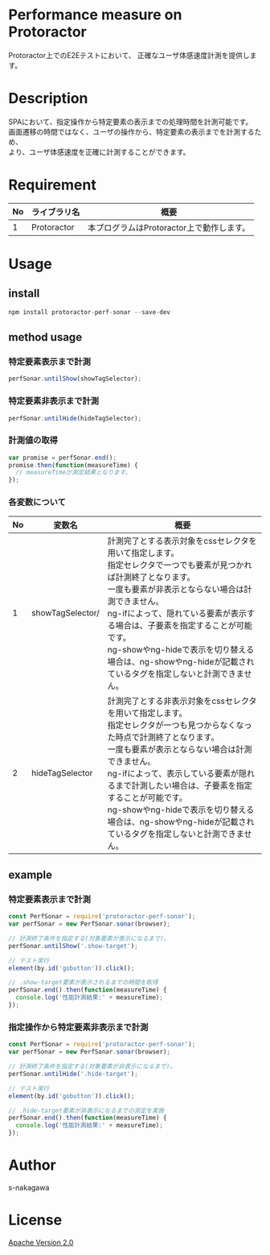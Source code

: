 Performance measure on Protoractor
====

Protoractor上でのE2Eテストにおいて、
正確なユーザ体感速度計測を提供します。

# Description

SPAにおいて、指定操作から特定要素の表示までの処理時間を計測可能です。<br>
画面遷移の時間ではなく、ユーザの操作から、特定要素の表示までを計測するため、<br>
より、ユーザ体感速度を正確に計測することができます。

# Requirement

|No  |ライブラリ名  |概要  |
|---|---|---|
|1|Protoractor|本プログラムはProtoractor上で動作します。|

# Usage

## install

```js
npm install protoractor-perf-sonar --save-dev
```

## method usage

### 特定要素表示まで計測
```js
perfSonar.untilShow(showTagSelector);
```

### 特定要素非表示まで計測

```js
perfSonar.untilHide(hideTagSelector);
```

### 計測値の取得

```js
var promise = perfSonar.end();
promise.then(function(measureTime) {
  // measureTimeが測定結果となります。
});
```

### 各変数について

|No  |変数名  |概要  |
|---|---|---|
|1|showTagSelector/|計測完了とする表示対象をcssセレクタを用いて指定します。<br>指定セレクタで一つでも要素が見つかれば計測終了となります。<br>一度も要素が非表示とならない場合は計測できません。<br>ng-ifによって、隠れている要素が表示する場合は、子要素を指定することが可能です。<br>ng-showやng-hideで表示を切り替える場合は、ng-showやng-hideが記載されているタグを指定しないと計測できません。|
|2|hideTagSelector|計測完了とする非表示対象をcssセレクタを用いて指定します。<br>指定セレクタが一つも見つからなくなった時点で計測終了となります。<br>一度も要素が表示とならない場合は計測できません。<br>ng-ifによって、表示している要素が隠れるまで計測したい場合は、子要素を指定することが可能です。<br>ng-showやng-hideで表示を切り替える場合は、ng-showやng-hideが記載されているタグを指定しないと計測できません。|

## example
### 特定要素表示まで計測

```js
const PerfSonar = require('protoractor-perf-sonar');
var perfSonar = new PerfSonar.sonar(browser);

// 計測終了条件を指定する(対象要素が表示になるまで)。
perfSonar.untilShow('.show-target');

// テスト実行
element(by.id('gobutton')).click();

// .show-target要素が表示されるまでの時間を取得
perfSonar.end().then(function(measureTime) {
  console.log('性能計測結果:' + measureTime);
});
```

### 指定操作から特定要素非表示まで計測

```js
const PerfSonar = require('protoractor-perf-sonar');
var perfSonar = new PerfSonar.sonar(browser);

// 計測終了条件を指定する(対象要素が非表示になるまで)。
perfSonar.untilHide('.hide-target');

// テスト実行
element(by.id('gobutton')).click();

// .hide-target要素が非表示になるまでの測定を実施
perfSonar.end().then(function(measureTime) {
  console.log('性能計測結果:' + measureTime);
});
```

# Author
s-nakagawa

# License
[Apache Version 2.0](https://github.com/serive/es-ml-alert/blob/master/LICENSE)